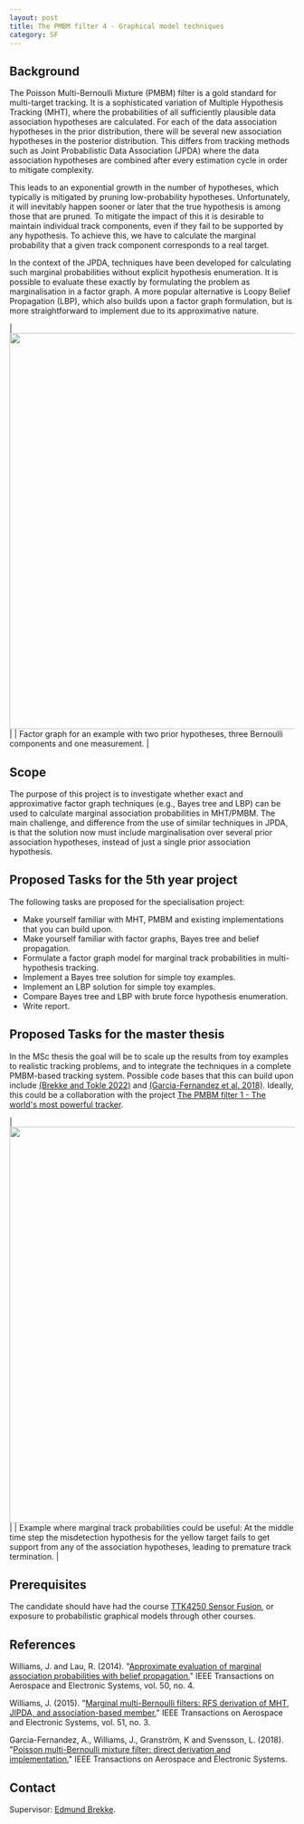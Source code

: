 ```yaml
---
layout: post
title: The PMBM filter 4 - Graphical model techniques
category: SF
---
```

## Background

The Poisson Multi-Bernoulli Mixture (PMBM) filter is a gold standard for multi-target tracking. It is a sophisticated variation of Multiple Hypothesis Tracking (MHT), where the probabilities of all sufficiently plausible data association hypotheses are calculated. 
For each of the data association hypotheses in the prior distribution, there will be several new association hypotheses in the posterior distribution. This differs from tracking methods such as Joint Probabilistic Data Association (JPDA) where the data association hypotheses are combined after every estimation cycle in order to mitigate complexity. 

 This leads to an exponential growth in the number of hypotheses, which typically is mitigated by pruning low-probability hypotheses. 
 Unfortunately, it will inevitably happen sooner or later that the true hypothesis is among those that are pruned. To mitigate the impact of this it is desirable to maintain individual track components, even if they fail to be supported by any hypothesis. To achieve this, we have to calculate the marginal probability that a given track component corresponds to a real target. 

In the context of the JPDA, techniques have been developed for calculating such marginal probabilities without explicit hypothesis enumeration. It is possible to evaluate these exactly by formulating the problem as marginalisation in a factor graph. A more popular alternative is Loopy Belief Propagation (LBP), which also builds upon a factor graph formulation, but is more straightforward to implement due to its approximative nature.  


|<img src="{{site.url}}/assets/mhtfactor.png" width="700"> | 
| Factor graph for an example with two prior hypotheses, three Bernoulli components and one measurement. |




## Scope

The purpose of this project is to investigate whether exact and approximative factor graph techniques (e.g., Bayes tree and LBP) can be used to calculate marginal association probabilities in MHT/PMBM. The main challenge, and difference from the use of similar techniques in JPDA, is that the solution now must include marginalisation over several prior association hypotheses, instead of just a single prior association hypothesis.

## Proposed Tasks for the 5th year project

The following tasks are proposed for the specialisation project: 

* Make yourself familiar with MHT, PMBM and existing implementations that you can build upon. 
* Make yourself familiar with factor graphs, Bayes tree and belief propagation. 
* Formulate a factor graph model for marginal track probabilities in multi-hypothesis tracking.
* Implement a Bayes tree solution for simple toy examples. 
* Implement an LBP solution for simple toy examples.
* Compare Bayes tree and LBP with brute force hypothesis enumeration.
* Write report.

## Proposed Tasks for the master thesis

In the MSc thesis the goal will be to scale up the results from toy examples to realistic tracking problems, and to integrate the techniques in a complete PMBM-based tracking system. Possible code bases that this can build upon include [(Brekke and Tokle 2022)] and [(Garcia-Fernandez et al. 2018)]. Ideally, this could be a collaboration with the project [The PMBM filter 1 - The world's most powerful tracker]. 
 
|<img src="{{site.url}}/assets/timesteps617-619.png" width="700"> | 
| Example where marginal track probabilities could be useful: At the middle time step the misdetection hypothesis for the yellow target fails to get support from any of the association hypotheses, leading to premature track termination. |



## Prerequisites

The candidate should have had the course [TTK4250 Sensor Fusion], or exposure to probabilistic graphical models through other courses.

## References

Williams, J. and Lau, R. (2014). "[Approximate evaluation of marginal association probabilities with belief propagation.][Williams2014]" IEEE Transactions on Aerospace and Electronic Systems, vol. 50, no. 4.

Williams, J. (2015). "[Marginal multi-Bernoulli filters: RFS derivation of MHT, JIPDA, and association-based member.][Williams2015]" IEEE Transactions on Aerospace and Electronic Systems, vol. 51, no. 3.

Garcia-Fernandez, A., Williams, J., Granström, K and Svensson, L. (2018). "[Poisson multi-Bernoulli mixture filter: direct derivation and implementation.][(Garcia-Fernandez et al. 2018)]" IEEE Transactions on Aerospace and Electronic Systems.



## Contact

Supervisor: [Edmund Brekke].  

[Edmund Brekke]: www.ntnu.edu/employees/edmund.brekke
[Williams2015]: https://ieeexplore.ieee.org/document/7272821
[Williams2014]: https://ieeexplore.ieee.org/document/6978890
[Habtemariam2014]: https://www.sciencedirect.com/science/article/pii/S0165168414003636
[Liland2017]: https://brage.bibsys.no/xmlui/bitstream/handle/11250/2452107/16477_FULLTEXT.pdf?sequence=1
[Autosea]: https://www.ntnu.edu/autosea
[Milliampere]: https://www.ntnu.edu/autoferry
[(Brekke and Tokle 2022)]: https://folk.ntnu.no/edmundfo/fusion2022preprints/BrekkeTokleExploration.pdf
[(Garcia-Fernandez et al. 2018)]: https://ieeexplore.ieee.org/document/8289337
[The PMBM filter 1 - The world's most powerful tracker]: https://autosit.github.io/sf/2022/03/30/pmbm_powerful/
[TTK4250 Sensor Fusion]: https://www.ntnu.no/studier/emner/TTK4250#tab=omEmnet